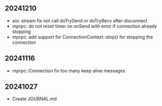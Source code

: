 
## 20241210
 * aio: stream fix not call doTrySend or doTryRecv after disconnect
 * mprpc: do not reset timer on onSend with error if connection already stopping
 * mprpc: add support for ConnectionContext::stop() for stopping the connection

## 20241116
 * mprpc::Connection fix too many keep alive messages

## 20241027
 * Create JOURNAL.md
